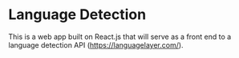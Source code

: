 # Language Detection

This is a web app built on React.js that will serve as a front end to a language detection API (https://languagelayer.com/).
